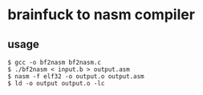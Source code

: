 # brainfuck to nasm compiler

## usage

	$ gcc -o bf2nasm bf2nasm.c
	$ ./bf2nasm < input.b > output.asm
	$ nasm -f elf32 -o output.o output.asm
	$ ld -o output output.o -lc

